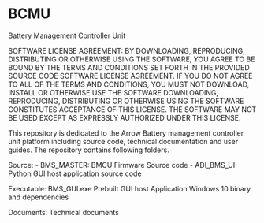 # BCMU
Battery Management Controller Unit

SOFTWARE LICENSE AGREEMENT:
BY DOWNLOADING, REPRODUCING, DISTRIBUTING OR OTHERWISE USING THE SOFTWARE, YOU AGREE TO BE BOUND BY THE TERMS AND CONDITIONS SET FORTH IN THE PROVIDED SOURCE CODE SOFTWARE LICENSE AGREEMENT. IF YOU DO NOT AGREE TO ALL OF THE TERMS AND CONDITIONS, YOU MUST NOT DOWNLOAD, INSTALL OR OTHERWISE USE THE SOFTWARE DOWNLOADING, REPRODUCING, DISTRIBUTING OR OTHERWISE USING THE SOFTWARE CONSTITUTES ACCEPTANCE OF THIS LICENSE. THE SOFTWARE MAY NOT BE USED EXCEPT AS EXPRESSLY AUTHORIZED UNDER THIS LICENSE.

This repository is dedicated to the Arrow Battery management controller unit platform including source code, technical documentation and user guides. The repository contains following folders.

  Source: 
      - BMS_MASTER: BMCU Firmware Source code 
      - ADI_BMS_UI: Python GUI host application source code

  Executable: BMS_GUI.exe Prebuilt GUI host Application Windows 10 binary and dependencies

  Documents: Technical documents 
